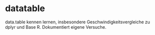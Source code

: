 
<!-- README.md is generated from README.Rmd. Please edit that file -->

# datatable

<!-- badges: start -->

<!-- badges: end -->

data.table kennen lernen, insbesondere Geschwindigkeitsvergleiche zu
dplyr und Base R. Dokumentiert eigene Versuche.
